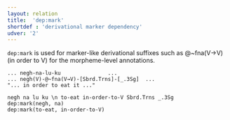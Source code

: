 ```yaml
---
layout: relation
title:  'dep:mark'
shortdef : 'derivational marker dependency'
udver: '2'
---
```


`dep:mark` is used for marker-like derivational suffixes such as @~fna(V→V) (in order to V) for the morpheme-level annotations.

```
...	negh-na-lu-ku				...
...	negh(V)-@~fna(V→V)-[Sbrd.Trns]-[_.3Sg]	...
"... in order to eat it ..."
```

~~~ sdparse
negh na lu ku \n to-eat in-order-to-V Sbrd.Trns _.3Sg
dep:mark(negh, na)
dep:mark(to-eat, in-order-to-V)
~~~
<!-- Interlanguage links updated Po 11. listopadu 2024, 20:10:47 CET -->
